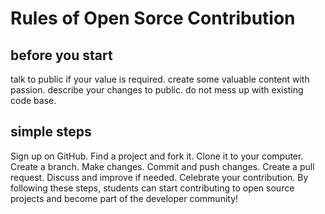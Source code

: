 # Rules of Open Sorce Contribution

## before you start
talk to public if your value is required.
create some valuable content with passion.
describe your changes to public.
do not mess up with existing code base.

## simple steps
Sign up on GitHub.
Find a project and fork it.
Clone it to your computer.
Create a branch.
Make changes.
Commit and push changes.
Create a pull request.
Discuss and improve if needed.
Celebrate your contribution.
By following these steps, students can start contributing to open source projects and become part of the developer community!